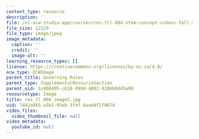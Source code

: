 ```yaml
---
content_type: resource
description: ''
file: /ol-ocw-studio-app/courses/res-tll-004-stem-concept-videos-fall-2013/7482a485a5b195eb3f4f6aaddf2f867d_res_tl_004_image5.jpg
file_size: 12129
file_type: image/jpeg
image_metadata:
  caption: ''
  credit: ''
  image-alt: ''
learning_resource_types: []
license: https://creativecommons.org/licenses/by-nc-sa/4.0/
ocw_type: OCWImage
parent_title: Governing Rules
parent_type: SupplementalResourceSection
parent_uid: 5c800495-c618-099d-4802-9286b0d45a90
resourcetype: Image
title: res_tl_004_image5.jpg
uid: 7482a485-a5b1-95eb-3f4f-6aaddf2f867d
video_files:
  video_thumbnail_file: null
video_metadata:
  youtube_id: null
---
```


